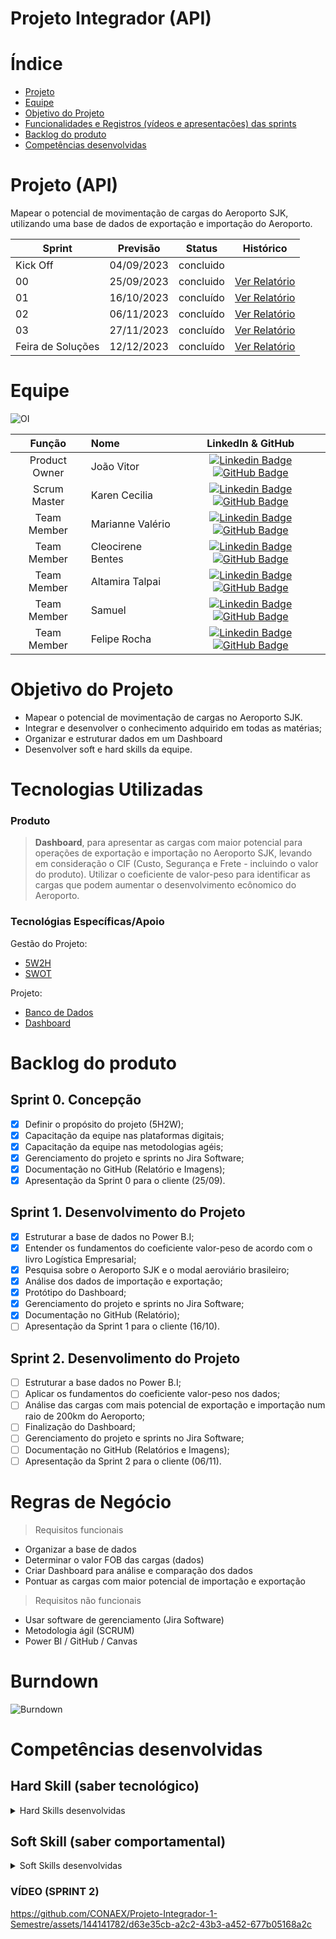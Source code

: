 # Projeto Integrador (API) 

# Índice

* [Projeto](#projeto-template)
* [Equipe](#equipe)
* [Objetivo do Projeto](#objetivo-do-projeto)
* [Funcionalidades e Registros (vídeos e apresentações) das sprints](#uncionalidades-e-registros-(vídeos-e-apresentações)-das-sprints)
* [Backlog do produto](#Backlog-do-produto)
* [Competências desenvolvidas](#competências-desenvolvidas)

# Projeto (API) 
Mapear o potencial de movimentação de cargas do Aeroporto SJK, utilizando uma base de dados de exportação e importação do Aeroporto. 

Sprint | Previsão | Status| Histórico|
|------|--------|------|--------|
|Kick Off | 04/09/2023 | concluido| | 
|00 | 25/09/2023 | concluido| [Ver Relatório](https://github.com/CONAEX/Projeto-Integrador-1-Semestre/blob/main/Documentos/Sprint%200%20Relat%C3%B3rio%20Atualizado.pdf) |
|01|  16/10/2023| concluído |[Ver Relatório](https://github.com/CONAEX/Projeto-Integrador-1-Semestre/blob/main/Documentos/Relat%C3%B3rio%20Sprint1%20Atualizado%20Outubro.pdf) | 
|02| 06/11/2023 | concluído |[Ver Relatório](https://fatecsjc-prd.azurewebsites.net/downloads/estagio/modelo_relatorio_estagio_gpi.docx) | 
|03| 27/11/2023 | concluído |[Ver Relatório](https://fatecsjc-prd.azurewebsites.net/downloads/estagio/modelo_relatorio_estagio_gpi.docx)  | 
|Feira de Soluções|12/12/2023 | concluído |[Ver Relatório](https://fatecsjc-prd.azurewebsites.net/downloads/estagio/modelo_relatorio_estagio_gpi.docx) | 


# Equipe
![OI](https://github.com/CONAEX/Projeto-Integrador-1-Semestre/blob/main/.img/Em%20Branco%206%20Pain%C3%A9is%20Grade%20Quadrinhos.png)

|    Função     | Nome                                  |                                                                                                                                                      LinkedIn & GitHub                                                                                                                                                      |
| :-----------: | :------------------------------------ | :-------------------------------------------------------------------------------------------------------------------------------------------------------------------------------------------------------------------------------------------------------------------------------------------------------------------------: |
| Product Owner |   João Vitor         |     [![Linkedin Badge](https://img.shields.io/badge/Linkedin-blue?style=flat-square&logo=Linkedin&logoColor=white)](https://www.linkedin.com/in/joão-vitor-vasconcelos-da-silva-2149a5147) [![GitHub Badge](https://img.shields.io/badge/GitHub-111217?style=flat-square&logo=github&logoColor=white)](https://github.com/JoaoM-py)              |
| Scrum Master  | Karen Cecilia |      [![Linkedin Badge](https://img.shields.io/badge/Linkedin-blue?style=flat-square&logo=Linkedin&logoColor=white)](https://www.linkedin.com/in/karen-cec%C3%ADlia-morais-57900a173) [![GitHub Badge](https://img.shields.io/badge/GitHub-111217?style=flat-square&logo=github&logoColor=white)](https://github.com/karenceciliamorais)     |
| Team Member   | Marianne Valério              |         [![Linkedin Badge](https://img.shields.io/badge/Linkedin-blue?style=flat-square&logo=Linkedin&logoColor=white)](https://www.linkedin.com/in/marianne-val%C3%A9rio-nunes-701568292) [![GitHub Badge](https://img.shields.io/badge/GitHub-111217?style=flat-square&logo=github&logoColor=white)](https://github.com/Valeria2109)        |
|  Team Member  | Cleocirene Bentes                 |         [![Linkedin Badge](https://img.shields.io/badge/Linkedin-blue?style=flat-square&logo=Linkedin&logoColor=white)](https://br.linkedin.com/in/cleo-fonseca-07991b287) [![GitHub Badge](https://img.shields.io/badge/GitHub-111217?style=flat-square&logo=github&logoColor=white)](https://github.com/Cleofonseca)        |
|  Team Member  | Altamira Talpai                 |   [![Linkedin Badge](https://img.shields.io/badge/Linkedin-blue?style=flat-square&logo=Linkedin&logoColor=white)](https://br.linkedin.com/in/altamira-talpai-66361b248) [![GitHub Badge](https://img.shields.io/badge/GitHub-111217?style=flat-square&logo=github&logoColor=white)](https://github.com/altamiratalpai)   |
|  Team Member  | Samuel        |           [![Linkedin Badge](https://img.shields.io/badge/Linkedin-blue?style=flat-square&logo=Linkedin&logoColor=white)](https://www.linkedin.com/in/samuel-de-paula-97385082) [![GitHub Badge](https://img.shields.io/badge/GitHub-111217?style=flat-square&logo=github&logoColor=white)](https://github.com/Samucafatec)          |
|  Team Member  | Felipe Rocha       |           [![Linkedin Badge](https://img.shields.io/badge/Linkedin-blue?style=flat-square&logo=Linkedin&logoColor=white)](https://www.linkedin.com/in/felipe-rocha-36a652230) [![GitHub Badge](https://img.shields.io/badge/GitHub-111217?style=flat-square&logo=github&logoColor=white)](https://github.com/felipercha)          |

# Objetivo do Projeto
* Mapear o potencial de movimentação de cargas no Aeroporto SJK.
* Integrar e desenvolver o conhecimento adquirido em todas as matérias;
* Organizar e estruturar dados em um Dashboard
* Desenvolver soft e hard skills da equipe.

# Tecnologias Utilizadas
  ### Produto 
  > **Dashboard**, para apresentar as cargas com maior potencial para operações de exportação e importação no Aeroporto SJK, levando em consideração o CIF (Custo, Segurança e Frete - incluindo o valor do produto). Utilizar o coeficiente de valor-peso para identificar as cargas que podem aumentar o desenvolvimento ecônomico do Aeroporto. 

 ### Tecnológias Específicas/Apoio 
 
Gestão do Projeto:
- [5W2H](https://github.com/CONAEX/Projeto-Integrador-1-Semestre/blob/main/.img/5W2H%20-%20CONAEX.png)
- [SWOT](https://github.com/CONAEX/Projeto-Integrador-1-Semestre/blob/main/Documentos/MicrosoftTeams-image.png) 

Projeto:
- [Banco de Dados](http://comexstat.mdic.gov.br/pt/home)  
- [Dashboard](https://powerbi.microsoft.com/pt-br/landing/free-account/?ef_id=_k_EAIaIQobChMI1si8h9jFgQMVuQ2tBh1EEAv4EAAYASAAEgLj2_D_BwE_k_&OCID=AIDcmmk4cy2ahx_SEM__k_EAIaIQobChMI1si8h9jFgQMVuQ2tBh1EEAv4EAAYASAAEgLj2_D_BwE_k_&gclid=EAIaIQobChMI1si8h9jFgQMVuQ2tBh1EEAv4EAAYASAAEgLj2_D_BwE)


# Backlog do produto

## Sprint 0. Concepção
- [x] Definir o propósito do projeto (5H2W);
- [x] Capacitação da equipe nas plataformas digitais;
- [x] Capacitação da equipe nas metodologias agéis;
- [x] Gerenciamento do projeto e sprints no Jira Software;
- [x] Documentação no GitHub (Relatório e Imagens);
- [x] Apresentação da Sprint 0 para o cliente (25/09).

## Sprint 1. Desenvolvimento do Projeto
- [x] Estruturar a base de dados no Power B.I;
- [x] Entender os fundamentos do coeficiente valor-peso de acordo com o livro Logística Empresarial;
- [x] Pesquisa sobre o Aeroporto SJK e o modal aeroviário brasileiro;
- [x] Análise dos dados de importação e exportação;
- [x] Protótipo do Dashboard;
- [x] Gerenciamento do projeto e sprints no Jira Software;
- [x] Documentação no GitHub (Relatório);
- [ ] Apresentação da Sprint 1 para o cliente (16/10).

## Sprint 2. Desenvolimento do Projeto
- [ ] Estruturar a base dados no Power B.I;
- [ ] Aplicar os fundamentos do coeficiente valor-peso nos dados;
- [ ] Análise das cargas com mais potencial de exportação e importação num raio de 200km do Aeroporto;
- [ ] Finalização do Dashboard;
- [ ] Gerenciamento do projeto e sprints no Jira Software;
- [ ] Documentação no GitHub (Relatórios e Imagens);
- [ ] Apresentação da Sprint 2 para o cliente (06/11).

# Regras de Negócio

> Requisitos funcionais 
- Organizar a base de dados   
- Determinar o valor FOB das cargas (dados)
- Criar Dashboard para análise e comparação dos dados
- Pontuar as cargas com maior potencial de importação e exportação

> Requisitos não funcionais
- Usar software de gerenciamento (Jira Software)
- Metodologia ágil (SCRUM)
- Power BI / GitHub / Canvas

# Burndown
![Burndown](https://github.com/CONAEX/Projeto-Integrador-1-Semestre/blob/main/.img/BURNUP.png)

# Competências desenvolvidas

## Hard Skill (saber tecnológico)
<details>
<summary>Hard Skills desenvolvidas</summary>
  
| Tecnologia/Metodologia | Classificação |
| ---------------------- | ------------- |
| GitHub | ★ ★ ★ ★ ★ ★ ★ ☆ ☆ ☆ |
| Gestão de Projetos | ★ ★ ★ ★ ★ ★ ☆ ☆ ☆ ☆ |
| Scrum Master | ★ ★ ★ ★ ★ ★ ★ ☆ ☆ ☆ |
| Prodct Owner | ★ ★ ★ ★ ★ ★ ★ ☆ ☆ ☆ |
| Markdown | ★ ★ ★ ★ ★ ★ ★ ☆ ☆ ☆ |
| Git Projects | ★ ★ ★ ★ ★ ★ ★ ☆ ☆ ☆ |
 
</details>

## Soft Skill (saber comportamental)
<details>
<summary>Soft Skills desenvolvidas</summary>

| Habilidades | Classificação |
| ---------------------- | ------------- |
| Colaboração | ★ ★ ★ ★ ★ ☆ ☆ ☆ ☆ ☆ |
| Proatividade| ★ ★ ★ ★ ★ ★ ☆ ☆ ☆ ☆ |
| Pensamento Crítico | ★ ★ ★ ★ ★ ★ ★ ☆ ☆ ☆ |
| Gerenciamento de Tempo | ★ ★ ★ ★ ★ ★ ★ ☆ ☆ ☆ |
| Adaptabilidade | ★ ★ ★ ★ ★ ★ ★ ☆ ☆ ☆ |
| Resiliência | ★ ★ ★ ★ ★ ★ ★ ☆ ☆ ☆ |

</details>

### VÍDEO (SPRINT 2) 
https://github.com/CONAEX/Projeto-Integrador-1-Semestre/assets/144141782/d63e35cb-a2c2-43b3-a452-677b05168a2c





